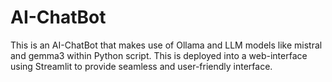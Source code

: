 # AI-ChatBot
This is an AI-ChatBot that makes use of Ollama and LLM models like mistral and gemma3 within Python script. This is deployed into a web-interface using Streamlit to provide seamless and user-friendly interface.

